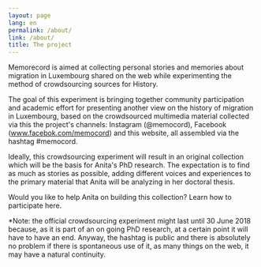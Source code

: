 ```yaml
---
layout: page
lang: en
permalink: /about/
link: /about/
title: The project
---
```


Memorecord is aimed at collecting personal stories and memories about migration in Luxembourg shared on the web while experimenting the method of crowdsourcing sources for History. 
<!-- more -->
The goal of this experiment is bringing together community participation and academic effort for presenting another view on the history of migration in Luxembourg, based on the crowdsourced multimedia material collected via this the project's channels: Instagram (@memocord), Facebook (www.facebok.com/memocord) and this website, all assembled via the hashtag #memocord. 


Ideally, this crowdsourcing experiment will result in an original collection which will be the basis for Anita's PhD research. The expectation is to find as much as stories as possible, adding different voices and experiences to the primary material that Anita will be analyzing in her doctoral thesis. 

Would you like to help Anita on building this collection? Learn how to participate here. 

*Note: the official crowdsourcing experiment might last until 30 June 2018 because, as it is part of an on going PhD research, at a certain point it will have to have an end. Anyway, the hashtag is public and there is absolutely no problem if there is spontaneous use of it, as many things on the web, it may have a natural continuity. 

